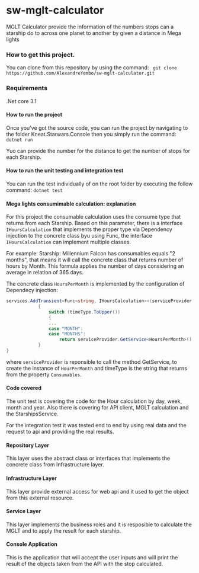# sw-mglt-calculator
MGLT Calculator provide the information of the numbers stops can a starship do to across one planet to another by given a distance in Mega lights

### How to get this project.
You can clone from this repository by using the command:
``` git clone https://github.com/AlexandreYembo/sw-mglt-calculator.git```

### Requirements
.Net core 3.1


#### How to run the project
Once  you've got the source code, you can run the project by navigating to the folder Kneat.Starwars.Console then you simply run the command:
```dotnet run```

Yuo can provide the number for the distance to get the number of stops for each Starship.


#### How to run the unit testing and integration test
You can run the test individually of on the root folder by executing the follow command:
```dotnet test```

#### Mega lights consumimable calculation: explanation
For this project the consumable calculation uses the consume type that returns from each Starship. Based on this parameter, there is a interface ```IHoursCalculation``` that implements the proper type via Dependency injection to the concrete class byu using Func, the interface ```IHoursCalculation``` can implement multiple classes.

For example: Starship: Millennium Falcon has consumables equals "2 months", that means it will call the concrete class that returns number of hours by Month. This formula applies the number of days considering an average in relation of 365 days.

The concrete class ```HoursPerMonth``` is implemented by the configuration of Dependecy injection:
```c#
services.AddTransient<Func<string, IHoursCalculation>>(serviceProvider => timeType =>
            {
                switch (timeType.ToUpper())
                {
                ...
                case "MONTH":
                case "MONTHS":
                    return serviceProvider.GetService<HoursPerMonth>();
            }
}
```
where ```serviceProvider``` is reponsible to call the method GetService, to create the instance of ```HourPerMonth``` and timeType is the string that returns from the property ```Consumables```.

#### Code covered
The unit test is covering the code for the Hour calculation by day, week, month and year. Also there is covering for API client, MGLT calculation and the StarshipsService.

For the integration test it was tested end to end by using real data and the request to api and providing the real results.


#### Repository Layer
This layer uses the abstract class or interfaces that implements the concrete class from Infrastructure layer.

#### Infrastructure Layer
This layer provide external access for web api and it used to get the object from this external resource.

#### Service Layer
This layer implements the business roles and it is resposible to calculate the MGLT and to apply the result for each starship.


#### Console Application
This is the application that will accept the user inputs and will print the result of the objects taken from the API with the stop calculated.

